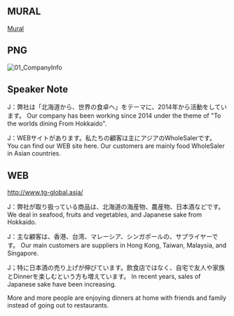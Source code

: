 ## MURAL
[Mural](https://app.mural.co/t/tgglobal2625/m/tgglobal2625/1643339699118/5ee6d6a712fb9ff61d4176c07dc367c640ca115a?sender=u39ee00529a884cb52a715961)

## PNG
![01_CompanyInfo](https://user-images.githubusercontent.com/58035269/151573414-007dc8f5-1ea8-424b-8c93-aaad12025da9.png)

## Speaker Note
J：弊社は「北海道から、世界の食卓へ」をテーマに、2014年から活動をしています。
Our company has been working since 2014 under the theme of "To the worlds dining From Hokkaido".

J：WEBサイトがあります。私たちの顧客は主にアジアのWholeSalerです。
You can find our WEB site here. Our customers are mainly food WholeSaler in Asian countries.

## WEB

http://www.tg-global.asia/

 J：弊社が取り扱っている商品は、北海道の海産物、農産物、日本酒などです。
 We deal in seafood, fruits and vegetables, and Japanese sake from Hokkaido.
 
 J：主な顧客は、香港、台湾、マレーシア、シンガポールの、サプライヤーです。
 Our main customers are suppliers in Hong Kong, Taiwan, Malaysia, and Singapore.
 
 J；特に日本酒の売り上げが伸びています。飲食店ではなく、自宅で友人や家族とDinnerを楽しむという方も増えています。
In recent years, sales of Japanese sake have been increasing. 

More and more people are enjoying dinners at home with friends and family instead of going out to restaurants. 
 

